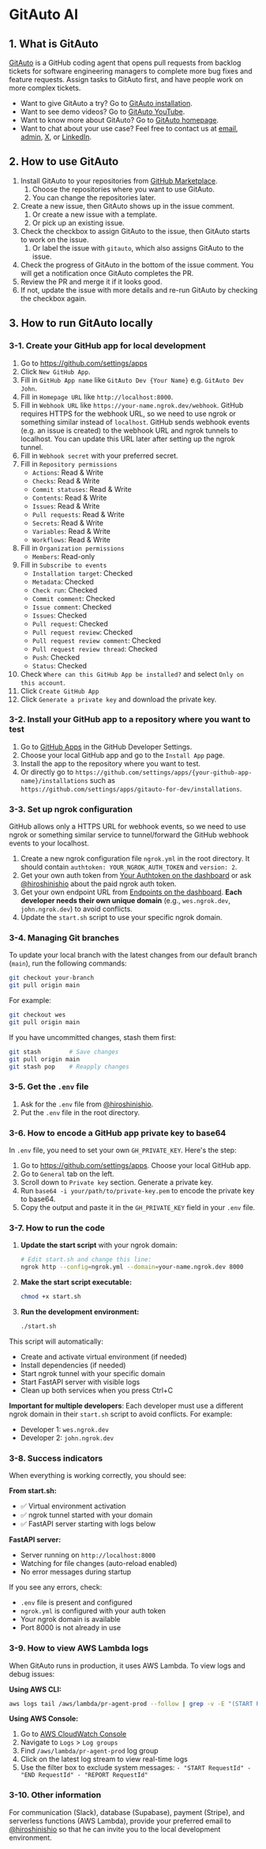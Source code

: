 # GitAuto AI

## 1. What is GitAuto

[GitAuto](https://gitauto.ai) is a GitHub coding agent that opens pull requests from backlog tickets for software engineering managers to complete more bug fixes and feature requests. Assign tasks to GitAuto first, and have people work on more complex tickets.

- Want to give GitAuto a try? Go to [GitAuto installation](https://github.com/apps/gitauto-ai).
- Want to see demo videos? Go to [GitAuto YouTube](https://www.youtube.com/@gitauto).
- Want to know more about GitAuto? Go to [GitAuto homepage](https://gitauto.ai).
- Want to chat about your use case? Feel free to contact us at [email](mailto:info@gitauto.ai), [admin](https://github.com/hiroshinishio), [X](https://x.com/gitautoai), or [LinkedIn](https://www.linkedin.com/company/gitauto/).

## 2. How to use GitAuto

1. Install GitAuto to your repositories from [GitHub Marketplace](https://github.com/apps/gitauto-ai).
   1. Choose the repositories where you want to use GitAuto.
   2. You can change the repositories later.
2. Create a new issue, then GitAuto shows up in the issue comment.
   1. Or create a new issue with a template.
   2. Or pick up an existing issue.
3. Check the checkbox to assign GitAuto to the issue, then GitAuto starts to work on the issue.
   1. Or label the issue with `gitauto`, which also assigns GitAuto to the issue.
4. Check the progress of GitAuto in the bottom of the issue comment. You will get a notification once GitAuto completes the PR.
5. Review the PR and merge it if it looks good.
6. If not, update the issue with more details and re-run GitAuto by checking the checkbox again.

## 3. How to run GitAuto locally

### 3-1. Create your GitHub app for local development

1. Go to <https://github.com/settings/apps>
2. Click `New GitHub App`.
3. Fill in `GitHub App name` like `GitAuto Dev {Your Name}` e.g. `GitAuto Dev John`.
4. Fill in `Homepage URL` like `http://localhost:8000`.
5. Fill in `Webhook URL` like `https://your-name.ngrok.dev/webhook`. GitHub requires HTTPS for the webhook URL, so we need to use ngrok or something similar instead of `localhost`. GitHub sends webhook events (e.g. an issue is created) to the webhook URL and ngrok tunnels to localhost. You can update this URL later after setting up the ngrok tunnel.
6. Fill in `Webhook secret` with your preferred secret.
7. Fill in `Repository permissions`
   - `Actions`: Read & Write
   - `Checks`: Read & Write
   - `Commit statuses`: Read & Write
   - `Contents`: Read & Write
   - `Issues`: Read & Write
   - `Pull requests`: Read & Write
   - `Secrets`: Read & Write
   - `Variables`: Read & Write
   - `Workflows`: Read & Write
8. Fill in `Organization permissions`
   - `Members`: Read-only
9. Fill in `Subscribe to events`
   - `Installation target`: Checked
   - `Metadata`: Checked
   - `Check run`: Checked
   - `Commit comment`: Checked
   - `Issue comment`: Checked
   - `Issues`: Checked
   - `Pull request`: Checked
   - `Pull request review`: Checked
   - `Pull request review comment`: Checked
   - `Pull request review thread`: Checked
   - `Push`: Checked
   - `Status`: Checked
10. Check `Where can this GitHub App be installed?` and select `Only on this account`.
11. Click `Create GitHub App`
12. Click `Generate a private key` and download the private key.

### 3-2. Install your GitHub app to a repository where you want to test

1. Go to [GitHub Apps](https://github.com/settings/apps) in the GitHub Developer Settings.
2. Choose your local GitHub app and go to the `Install App` page.
3. Install the app to the repository where you want to test.
4. Or directly go to `https://github.com/settings/apps/{your-github-app-name}/installations` such as `https://github.com/settings/apps/gitauto-for-dev/installations`.

### 3-3. Set up ngrok configuration

GitHub allows only a HTTPS URL for webhook events, so we need to use ngrok or something similar service to tunnel/forward the GitHub webhook events to your localhost.

1. Create a new ngrok configuration file `ngrok.yml` in the root directory. It should contain `authtoken: YOUR_NGROK_AUTH_TOKEN` and `version: 2`.
2. Get your own auth token from [Your Authtoken on the dashboard](https://dashboard.ngrok.com/get-started/your-authtoken) or ask [@hiroshinishio](https://github.com/hiroshinishio) about the paid ngrok auth token.
3. Get your own endpoint URL from [Endpoints on the dashboard](https://dashboard.ngrok.com/endpoints). **Each developer needs their own unique domain** (e.g., `wes.ngrok.dev`, `john.ngrok.dev`) to avoid conflicts.
4. Update the `start.sh` script to use your specific ngrok domain.

### 3-4. Managing Git branches

To update your local branch with the latest changes from our default branch (`main`), run the following commands:

```bash
git checkout your-branch
git pull origin main
```

For example:

```bash
git checkout wes
git pull origin main
```

If you have uncommitted changes, stash them first:

```bash
git stash        # Save changes
git pull origin main
git stash pop    # Reapply changes
```

### 3-5. Get the `.env` file

1. Ask for the `.env` file from [@hiroshinishio](https://github.com/hiroshinishio).
2. Put the `.env` file in the root directory.

### 3-6. How to encode a GitHub app private key to base64

In `.env` file, you need to set your own `GH_PRIVATE_KEY`. Here's the step:

1. Go to <https://github.com/settings/apps>. Choose your local GitHub app.
2. Go to `General` tab on the left.
3. Scroll down to `Private key` section. Generate a private key.
4. Run `base64 -i your/path/to/private-key.pem` to encode the private key to base64.
5. Copy the output and paste it in the `GH_PRIVATE_KEY` field in your `.env` file.

### 3-7. How to run the code

1. **Update the start script** with your ngrok domain:

   ```bash
   # Edit start.sh and change this line:
   ngrok http --config=ngrok.yml --domain=your-name.ngrok.dev 8000
   ```

2. **Make the start script executable:**

   ```bash
   chmod +x start.sh
   ```

3. **Run the development environment:**

   ```bash
   ./start.sh
   ```

This script will automatically:

- Create and activate virtual environment (if needed)
- Install dependencies (if needed)
- Start ngrok tunnel with your specific domain
- Start FastAPI server with visible logs
- Clean up both services when you press Ctrl+C

**Important for multiple developers**: Each developer must use a different ngrok domain in their `start.sh` script to avoid conflicts. For example:

- Developer 1: `wes.ngrok.dev`
- Developer 2: `john.ngrok.dev`

### 3-8. Success indicators

When everything is working correctly, you should see:

**From start.sh:**

- ✅ Virtual environment activation
- ✅ ngrok tunnel started with your domain
- ✅ FastAPI server starting with logs below

**FastAPI server:**

- Server running on `http://localhost:8000`
- Watching for file changes (auto-reload enabled)
- No error messages during startup

If you see any errors, check:

- `.env` file is present and configured
- `ngrok.yml` is configured with your auth token
- Your ngrok domain is available
- Port 8000 is not already in use

### 3-9. How to view AWS Lambda logs

When GitAuto runs in production, it uses AWS Lambda. To view logs and debug issues:

**Using AWS CLI:**

```bash
aws logs tail /aws/lambda/pr-agent-prod --follow | grep -v -E "(START RequestId|END RequestId|REPORT RequestId)" | sed -E 's/[0-9]{4}\/[0-9]{2}\/[0-9]{2}\/\[\$LATEST\][a-f0-9]+ //'
```

**Using AWS Console:**

1. Go to [AWS CloudWatch Console](https://console.aws.amazon.com/cloudwatch/)
2. Navigate to `Logs` > `Log groups`
3. Find `/aws/lambda/pr-agent-prod` log group
4. Click on the latest log stream to view real-time logs
5. Use the filter box to exclude system messages: `- "START RequestId" - "END RequestId" - "REPORT RequestId"`

### 3-10. Other information

For communication (Slack), database (Supabase), payment (Stripe), and serverless functions (AWS Lambda), provide your preferred email to [@hiroshinishio](https://github.com/hiroshinishio) so that he can invite you to the local development environment.
